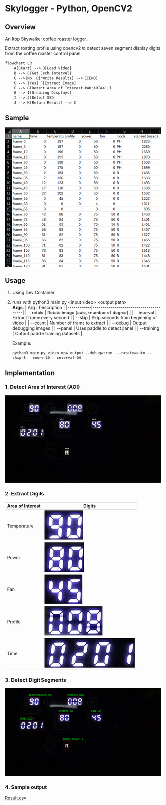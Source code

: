 # Skylogger - Python, OpenCV2

## Overview

An Itop Skywalker coffee roaster logger. 

Extract roating profile using opencv2 to detect seven segment display digits from the coffee roaster control panel.

```mermaid
flowchart LR
    A[Start] --> B[Load Video]
    B --> C{Get Each Interval}
    C -->|No| D['Write Results] --> E[END]
    C --> |Yes| F[Extract Image]
    F --> G[Detect Area of Interest #40;AOI#41;]
    G --> I[Grouping Displays]
    I --> J[Detect SSD]
    J --> K[Return Result] --> C

```

## Sample

![Sample](./assets/sample.png)

## Usage

1. Using Dev Container
2. runs with python3 main.py &lt;input video&gt; &lt;output path&gt;<br/>
   **Args**:
   | Arg        | Description                           |
   |------------|---------------------------------------|
   | --rotate   | Rotate image [auto,<number of degree] |
   | --interval | Extract frame every second            |
   | --skip     | Skip seconds from beginning of video  |
   | --count    | Number of frame to extract            |
   | --debug    | Output debugging images               |
   | --panel    | Uses paddle to detect panel           |
   | --training | Output paddle training datasets       |

   Example:
    ```shell
    python3 main.py video.mp4 output --debug=true  --rotate=auto --skip=5 --count=10 --interval=30
    ```

## Implementation

### 1. Detect Area of Interest (AOI)

![Area of Interest](./assets/step1-aois.png)

### 2. Extract Digits

| Area of Interest | Digits                                             |
|------------------|----------------------------------------------------|
| Temperature      | ![TEMPERATURE](./assets/step2-aoi-temperature.png) |
| Power            | ![POWER](./assets/step2-aoi-power.png)             |
| Fan              | ![FAN](./assets/step2-aoi-fan.png)                 |
| Profile          | ![PROFILE](./assets/step2-aoi-profile.png)         |
| Time             | ![TIME](./assets/step2-aoi-time.png)               |

### 3. Detect Digit Segments

![Segments](./assets/step3-results.png)


### 4. Sample output

[Result.csv](./assets/results.csv)

